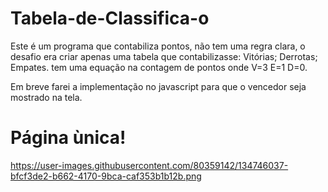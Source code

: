 # Tabela-de-Classifica-o

Este é um programa que contabiliza pontos, não tem uma regra clara, o desafio era criar apenas uma tabela que contabilizasse: Vitórias; Derrotas; Empates.
tem uma equação na contagem de pontos onde V=3 E=1 D=0.

Em breve farei a implementação no javascript para que o vencedor seja mostrado na tela.

# Página ùnica!
https://user-images.githubusercontent.com/80359142/134746037-bfcf3de2-b662-4170-9bca-caf353b1b12b.png
